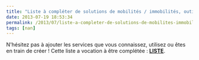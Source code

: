 ```yaml
---
title: "Liste à compléter de solutions de mobilités / immobilités, outils de compréhension, d'analyse et d'optimisation"
date: 2013-07-19 18:53:34
permalink: /2013/07/liste-a-completer-de-solutions-de-mobilites-immobilites-outils-de-comprehension-danalyse-et-doptimis.html
tags: [nan]
---
```


<p>N'hésitez pas à ajouter les services que vous connaissez, utilisez ou êtes en train de créer ! Cette liste a vocation à être complétée : <strong><a href="https://docs.google.com/document/d/1YCEsajQkD6yvdSmX25BYys04UiE--lKQWL2YtZF09sI/edit?usp=sharing" target="_blank">LISTE</a></strong>.</p> <p> </p>
